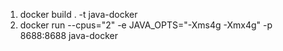 1. docker build . -t java-docker
2. docker run --cpus="2" -e JAVA_OPTS="-Xms4g -Xmx4g" -p 8688:8688 java-docker
